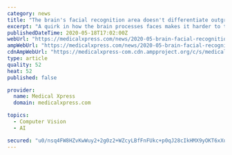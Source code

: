 ```yaml
---
category: news
title: "The brain's facial recognition area doesn't differentiate outgroup members"
excerpt: "A quirk in how the brain processes faces makes it harder to tell members of a racial outgroup apart, according to new research published in eNeuro."
publishedDateTime: 2020-05-18T17:02:00Z
webUrl: "https://medicalxpress.com/news/2020-05-brain-facial-recognition-area-doesnt.html"
ampWebUrl: "https://medicalxpress.com/news/2020-05-brain-facial-recognition-area-doesnt.amp"
cdnAmpWebUrl: "https://medicalxpress-com.cdn.ampproject.org/c/s/medicalxpress.com/news/2020-05-brain-facial-recognition-area-doesnt.amp"
type: article
quality: 52
heat: 52
published: false

provider:
  name: Medical Xpress
  domain: medicalxpress.com

topics:
  - Computer Vision
  - AI

secured: "u0/nsq4FW8HZvKwWuy2+2g0z2+WZcyLBfFnFUkc+p0qJ28cIkHMX9yOKT6xXu0aqfbNK8EBUdKeEWNe+WGvl/NY6b0wrnBfmm2zm+4B1cx2ZzqpGb39ihiJG4g7XJXtl/dXEA6J/RyvElSuPbInrCV9ZvMMrJuQBHYpApPg/Wsd+T0AHmod0a5SwiiqZ6ocY3+7cvngMzEHdDnUcfS2fHqUxdu9uOA1V0gwi4eES2dpyhzBJ8xsr+6K/dGuLV18LrIG1m/sxIrbOBNNcxo48jkiWT4uc3e2MXaWqBRv9jwwVexkqdWIDek/krZLJ/MmbPM1K85pLF3dUi4NTj1mPgHbdCmR6+avQ4dRGsT9bKUoUzN3flAYyPnpPcwD5Hxw8zwjZZeBbW5XrSgJnmPgjZO5SL5099q7k7pIdBstfTp7ZE1tGbeTSNspxOHEpw+v0db7Moku5hjaiZYYJ83PA3agSo9TJ6Xt4mmuulqy5i24=;cVJZCpM3IdbB53a5oY7LDg=="
---
```


